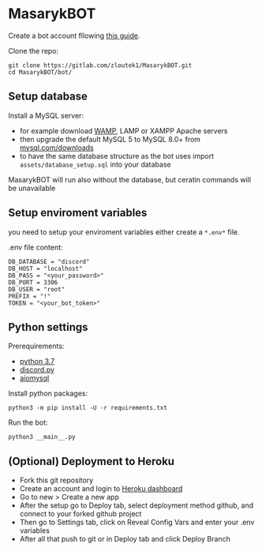 # MasarykBOT

Create a bot account fllowing [this guide](https://discordpy.readthedocs.io/en/latest/discord.html).

Clone the repo:
```
git clone https://gitlab.com/zloutek1/MasarykBOT.git
cd MasarykBOT/bot/
```

## Setup database

Install a MySQL server:
- for example download [WAMP](http://www.wampserver.com/en/), LAMP or XAMPP Apache servers
- then upgrade the default MySQL 5 to MySQL 8.0+ from [mysql.com/downloads](https://dev.mysql.com/downloads/mysql/)
- to have the same database structure as the bot uses import `assets/database_setup.sql` into your database

MasarykBOT will run also without the database, but ceratin commands will be unavailable

## Setup enviroment variables

you need to setup your enviroment variables
either create a `*.env*` file.

.env file content:
```
DB_DATABASE = "discord"
DB_HOST = "localhost"
DB_PASS = "<your_password>"
DB_PORT = 3306
DB_USER = "root"
PREFIX = "!"
TOKEN = "<your_bot_token>"
```

## Python settings

Prerequirements:
- [python 3.7](https://www.python.org/downloads/)
- [discord.py](https://discordpy.readthedocs.io/en/latest/intro.html#installing)
- [aiomysql](https://github.com/aio-libs/aiomysql)

Install python packages:
```
python3 -m pip install -U -r requirements.txt
```

Run the bot:
```
python3 __main__.py
```

## (Optional) Deployment to Heroku

- Fork this git repository
- Create an account and login to [Heroku dashboard](https://dashboard.heroku.com/apps)
- Go to new > Create a new app
- After the setup go to Deploy tab, select deployment method github, and connect to your forked github project
- Then go to Settings tab, click on Reveal Config Vars and enter your .env variables
- After all that push to git or in Deploy tab and click Deploy Branch
